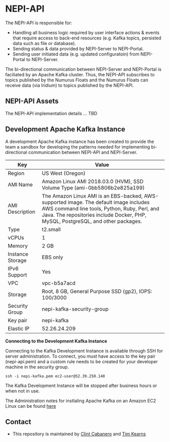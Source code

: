# NEPI-API #

The NEPI-API is responsible for:

* Handling all business logic required by user interface actions & events that require access to back-end resources (e.g. Kafka topics, persisted data such as file or database).
* Sending status & data provided by NEPI-Server to NEPI-Portal.
* Sending user initiated data (e.g. updated configuratoin) from NEPI-Portal to NEPI-Server.

The bi-directional communication between NEPI-Server and NEPI-Portal is faciliated by an Apache Kafka cluster.  Thus, the NEPI-API subscribes to topics published by the Numurus Floats and the Numurus Floats can receive data (via Iridium) to topics published by the NEPI-API.

## NEPI-API Assets

The NEPI-API implementation details ... TBD

## Development Apache Kafka Instance

A development Apache Kafka instance has been created to provide the team a sandbox for developing the patterns needed for implementing bi-directional communication between NEPI-API and NEPI-Server.

|  Key  |  Value  |
|---|---|
|  Region | US West (Oregon) |
|  AMI Name |  Amazon Linux AMI 2018.03.0 (HVM), SSD Volume Type (ami-0bb5806b2e825a199)|
|  AMI Description |  The Amazon Linux AMI is an EBS-backed, AWS-supported image. The default image includes AWS command line tools, Python, Ruby, Perl, and Java. The repositories include Docker, PHP, MySQL, PostgreSQL, and other packages. |
| Type | t2.small|
| vCPUs | 1 |
| Memory | 2 GB |
| Instance Storage | EBS only |
| IPv6 Support | Yes |
| VPC | vpc-b5a7acd |
| Storage | Root, 8 GB, General Purpose SSD (gp2), IOPS: 100/3000
| Security Group | nepi-kafka-security-group | 
| Key pair | nepi-kafka | 
| Elastic IP | 52.26.24.209 |

__Connecting to the Development Kafka Instance__

Connecting to the Kafka Development Instance is available through SSH for server administration.  To connect, you must have access to the key pair (nepi-api.pem) and a custom rule needs to be created for your developer machine in the security group.

````
ssh -i nepi-kafka.pem ec2-user@52.39.250.140
````

The Kafka Development Instance will be stopped after business hours or when not in use.

The Administration notes for instlaling Apache Kafka on an Amazon EC2 Linux can be found [here](/docs/kafka-install.md)

## Contact

* This repository is maintained by [Clint Cabanero](clint.cabanero@critigen.com) and [Tim Kearns](tkearns@numurus.com)